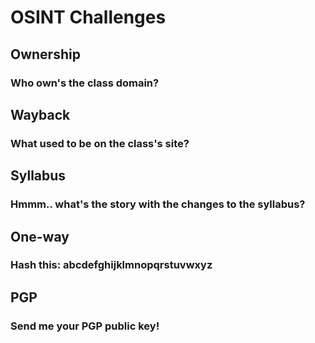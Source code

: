 # OSINT Challenges

## Ownership
### Who own's the class domain?

## Wayback
### What used to be on the class's site?

## Syllabus
### Hmmm.. what's the story with the changes to the syllabus?

## One-way
### Hash this: abcdefghijklmnopqrstuvwxyz

## PGP
### Send me your PGP public key!
